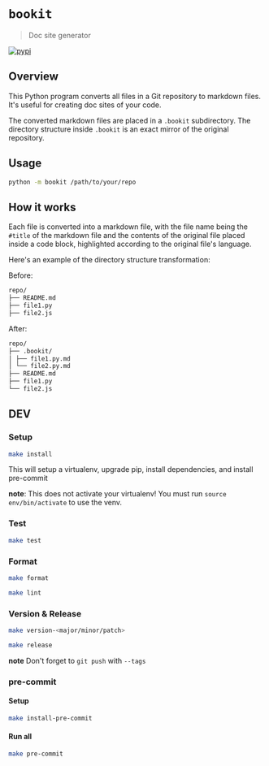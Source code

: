 # `bookit`

> Doc site generator

[![pypi](https://img.shields.io/pypi/v/bookit?style=for-the-badge)](https://pypi.org/project/bookit/)

## Overview

This Python program converts all files in a Git repository to markdown files. It's useful for creating doc sites of your code.

The converted markdown files are placed in a `.bookit` subdirectory. The directory structure inside `.bookit` is an exact mirror of the original repository.

## Usage

```bash
python -m bookit /path/to/your/repo
```

## How it works

Each file is converted into a markdown file, with the file name being the `#title` of the markdown file and the contents of the original file placed inside a code block, highlighted according to the original file's language.

Here's an example of the directory structure transformation:

Before:

```bash
repo/
├── README.md
├── file1.py
├── file2.js
```

After:

```bash
repo/
├── .bookit/
│ ├── file1.py.md
│ └── file2.py.md
├── README.md
├── file1.py
└── file2.js
```

## DEV

### Setup

```bash
make install
```

This will setup a virtualenv, upgrade pip, install dependencies, and install pre-commit

**note**: This does not activate your virtualenv! You must run `source env/bin/activate` to use the venv.

### Test

```bash
make test
```

### Format

```bash
make format
```

```bash
make lint
```

### Version & Release

```bash
make version-<major/minor/patch>
```

```bash
make release
```

**note** Don't forget to `git push` with `--tags`

### pre-commit

#### Setup

```bash
make install-pre-commit
```

#### Run all

```bash
make pre-commit
```

